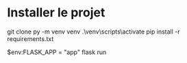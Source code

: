 # Installer le projet

git clone
py -m venv venv
.\venv\scripts\activate
pip install -r requirements.txt

$env:FLASK_APP = "app"
flask run